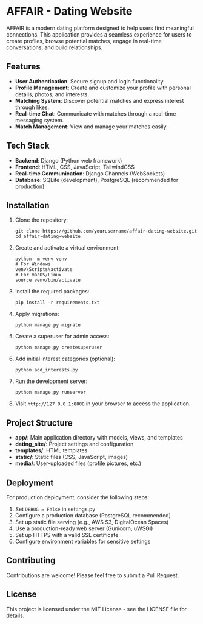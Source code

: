 # AFFAIR - Dating Website

AFFAIR is a modern dating platform designed to help users find meaningful connections. This application provides a seamless experience for users to create profiles, browse potential matches, engage in real-time conversations, and build relationships.

## Features

- **User Authentication**: Secure signup and login functionality.
- **Profile Management**: Create and customize your profile with personal details, photos, and interests.
- **Matching System**: Discover potential matches and express interest through likes.
- **Real-time Chat**: Communicate with matches through a real-time messaging system.
- **Match Management**: View and manage your matches easily.

## Tech Stack

- **Backend**: Django (Python web framework)
- **Frontend**: HTML, CSS, JavaScript, TailwindCSS
- **Real-time Communication**: Django Channels (WebSockets)
- **Database**: SQLite (development), PostgreSQL (recommended for production)

## Installation

1. Clone the repository:
   ```
   git clone https://github.com/yourusername/affair-dating-website.git
   cd affair-dating-website
   ```

2. Create and activate a virtual environment:
   ```
   python -m venv venv
   # For Windows
   venv\Scripts\activate
   # For macOS/Linux
   source venv/bin/activate
   ```

3. Install the required packages:
   ```
   pip install -r requirements.txt
   ```

4. Apply migrations:
   ```
   python manage.py migrate
   ```

5. Create a superuser for admin access:
   ```
   python manage.py createsuperuser
   ```

6. Add initial interest categories (optional):
   ```
   python add_interests.py
   ```

7. Run the development server:
   ```
   python manage.py runserver
   ```

8. Visit `http://127.0.0.1:8000` in your browser to access the application.

## Project Structure

- **app/**: Main application directory with models, views, and templates
- **dating_site/**: Project settings and configuration
- **templates/**: HTML templates
- **static/**: Static files (CSS, JavaScript, images)
- **media/**: User-uploaded files (profile pictures, etc.)

## Deployment

For production deployment, consider the following steps:

1. Set `DEBUG = False` in settings.py
2. Configure a production database (PostgreSQL recommended)
3. Set up static file serving (e.g., AWS S3, DigitalOcean Spaces)
4. Use a production-ready web server (Gunicorn, uWSGI)
5. Set up HTTPS with a valid SSL certificate
6. Configure environment variables for sensitive settings

## Contributing

Contributions are welcome! Please feel free to submit a Pull Request.

## License

This project is licensed under the MIT License - see the LICENSE file for details. 